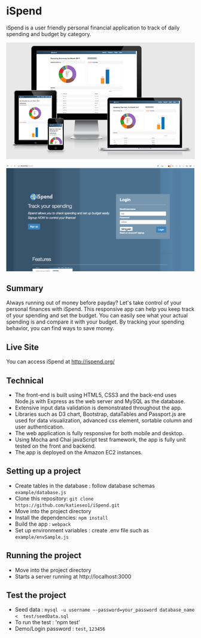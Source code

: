 # iSpend
iSpend is a user friendly personal financial application to track of daily spending and budget by category.

![Screenshots](https://github.com/katieseo1/iSpend/blob/master/screenShot/responsive.png)

![Screenshots](https://github.com/katieseo1/iSpend/blob/master/screenShot/iSpendDemo.gif)

## Summary
Always running out of money before payday? Let's take control of your personal finances with iSpend. This responsive app can help you keep track of your spending and set the budget. You can easily see what your actual spending is and compare it with your budget. By tracking your spending behavior, you can find ways to save money.

## Live Site
You can access iSpend at http://ispend.org/

## Technical
* The front-end is built using HTML5, CSS3 and the back-end uses Node.js with Express as
the web server and MySQL as the database.
* Extensive input data validation is demonstrated throughout the app.
* Libraries such as D3 chart, Bootstrap, dataTables and Passport.js are used for
data visualization, advanced css element, sortable column and user authentication.
* The web application is fully responsive for both mobile and desktop.
* Using Mocha and Chai javaScript test framework, the app is fully unit tested on the front and backend.
* The app is deployed on the Amazon EC2 instances.

## Setting up a project
* Create tables in the database : follow database schemas `example/database.js`
* Clone this repository: `git clone https://github.com/katieseo1/iSpend.git`
* Move into the project directory
* Install the dependencies: `npm install`
* Build the app : `webpack`
* Set up environment variables : create .env file such as `example/envSample.js`

## Running the project
* Move into the project directory
* Starts a server running at http://localhost:3000

## Test the project
* Seed data : `mysql -u username –-password=your_password database_name <  test/seedData.sql`
* To run the test : 'npm test'
* Demo/Login password : `test`, `123456`
